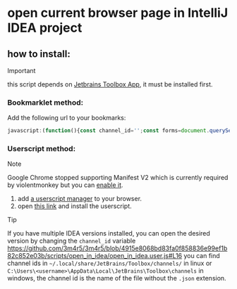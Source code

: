 # open current browser page in IntelliJ IDEA project
## how to install:
> [!IMPORTANT]
> this script depends on [Jetbrains Toolbox App](https://www.jetbrains.com/toolbox-app/), it must be installed first.
### Bookmarklet method:
Add the following url to your bookmarks:
```js
javascript:(function(){const channel_id='';const forms=document.querySelectorAll('form');const parts=forms[forms.length-1].getAttribute('action').slice(1).split('/');window.open(`jetbrains://${channel_id==''?%27idea%27:channel_id+%27.tool%27}/navigate/reference?project=${parts[0]}&path=web/${parts.slice(1).join(%27/%27).split(%27.%27)[0]}.jsp`);})();
```
### Userscript method:
> [!NOTE]
> Google Chrome stopped supporting Manifest V2 which is currently required by violentmonkey but you can [enable it](https://stackoverflow.com/a/79283306).
1. add [a userscript manager](https://violentmonkey.github.io/) to your browser.
1. open [this link](https://raw.githubusercontent.com/3m4r5/3m4r5/main/scripts/open_in_idea/open_in_idea.user.js) and install the userscript.
> [!TIP]
> If you have multiple IDEA versions installed, you can open the desired version by changing the `channel_id` variable https://github.com/3m4r5/3m4r5/blob/4915e8068bd83fa0f858836e99ef1b82c852e03b/scripts/open_in_idea/open_in_idea.user.js#L16 you can find channel ids in `~/.local/share/JetBrains/Toolbox/channels/` in linux or `C:\Users\<username>\AppData\Local\JetBrains\Toolbox\channels` in windows, the channel id is the name of the file without the `.json` extension.
</details>
